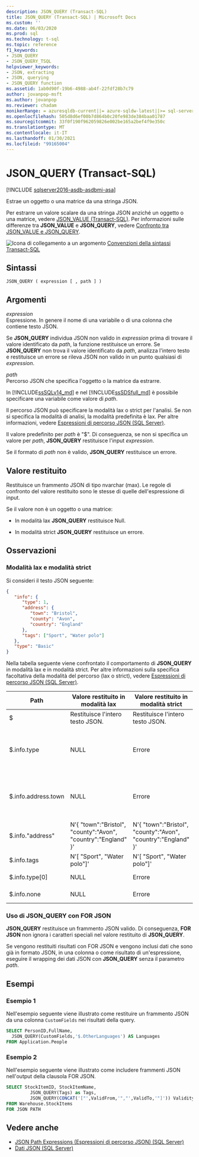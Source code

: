 ```yaml
---
description: JSON_QUERY (Transact-SQL)
title: JSON_QUERY (Transact-SQL) | Microsoft Docs
ms.custom: ''
ms.date: 06/03/2020
ms.prod: sql
ms.technology: t-sql
ms.topic: reference
f1_keywords:
- JSON_QUERY
- JSON_QUERY_TSQL
helpviewer_keywords:
- JSON, extracting
- JSON, querying
- JSON_QUERY function
ms.assetid: 1ab0d90f-19b6-4988-ab4f-22fdf28b7c79
author: jovanpop-msft
ms.author: jovanpop
ms.reviewer: chadam
monikerRange: = azuresqldb-current||= azure-sqldw-latest||>= sql-server-2016||>= sql-server-linux-2017
ms.openlocfilehash: 505d8d6ef00b7d864b0c20fe983de384baa01787
ms.sourcegitcommit: 33f0f190f962059826e002be165a2bef4f9e350c
ms.translationtype: MT
ms.contentlocale: it-IT
ms.lasthandoff: 01/30/2021
ms.locfileid: "99165004"
---
```

# <a name="json_query-transact-sql"></a>JSON_QUERY (Transact-SQL)

[!INCLUDE [sqlserver2016-asdb-asdbmi-asa](../../includes/applies-to-version/sqlserver2016-asdb-asdbmi-asa.md)]

 Estrae un oggetto o una matrice da una stringa JSON.  
  
 Per estrarre un valore scalare da una stringa JSON anziché un oggetto o una matrice, vedere [JSON_VALUE &#40;Transact-SQL&#41;](../../t-sql/functions/json-value-transact-sql.md). Per informazioni sulle differenze tra **JSON_VALUE** e **JSON_QUERY**, vedere [Confronto tra JSON_VALUE e JSON_QUERY](../../relational-databases/json/validate-query-and-change-json-data-with-built-in-functions-sql-server.md#JSONCompare).  
  
 ![Icona di collegamento a un argomento](../../database-engine/configure-windows/media/topic-link.gif "Icona di collegamento a un argomento") [Convenzioni della sintassi Transact-SQL](../../t-sql/language-elements/transact-sql-syntax-conventions-transact-sql.md)  
  
## <a name="syntax"></a>Sintassi  
  
```syntaxsql
JSON_QUERY ( expression [ , path ] )  
```  
  
## <a name="arguments"></a>Argomenti

 *expression*  
 Espressione. In genere il nome di una variabile o di una colonna che contiene testo JSON.  
  
 Se **JSON_QUERY** individua JSON non valido in *expression* prima di trovare il valore identificato da *path*, la funzione restituisce un errore. Se **JSON_QUERY** non trova il valore identificato da *path*, analizza l'intero testo e restituisce un errore se rileva JSON non valido in un punto qualsiasi di *expression*.  
  
 *path*  
 Percorso JSON che specifica l'oggetto o la matrice da estrarre.

In [!INCLUDE[ssSQLv14_md](../../includes/sssqlv14-md.md)] e nel [!INCLUDE[ssSDSfull_md](../../includes/sssdsfull-md.md)] è possibile specificare una variabile come valore di *path*.

Il percorso JSON può specificare la modalità lax o strict per l'analisi. Se non si specifica la modalità di analisi, la modalità predefinita è lax. Per altre informazioni, vedere [Espressioni di percorso JSON &#40;SQL Server&#41;](../../relational-databases/json/json-path-expressions-sql-server.md).  

Il valore predefinito per *path* è "$". Di conseguenza, se non si specifica un valore per *path*, **JSON_QUERY** restituisce l'input *expression*.

Se il formato di *path* non è valido, **JSON_QUERY** restituisce un errore.  
  
## <a name="return-value"></a>Valore restituito

 Restituisce un frammento JSON di tipo nvarchar (max). Le regole di confronto del valore restituito sono le stesse di quelle dell'espressione di input.  
  
 Se il valore non è un oggetto o una matrice:  
  
- In modalità lax **JSON_QUERY** restituisce Null.  
  
- In modalità strict **JSON_QUERY** restituisce un errore.  
  
## <a name="remarks"></a>Osservazioni  

### <a name="lax-mode-and-strict-mode"></a>Modalità lax e modalità strict

 Si consideri il testo JSON seguente:  
  
```json  
{
   "info": {
      "type": 1,
      "address": {
         "town": "Bristol",
         "county": "Avon",
         "country": "England"
      },
      "tags": ["Sport", "Water polo"]
   },
   "type": "Basic"
} 
```  
  
 Nella tabella seguente viene confrontato il comportamento di **JSON_QUERY** in modalità lax e in modalità strict. Per altre informazioni sulla specifica facoltativa della modalità del percorso (lax o strict), vedere [Espressioni di percorso JSON &#40;SQL Server&#41;](../../relational-databases/json/json-path-expressions-sql-server.md).  
  
|Path|Valore restituito in modalità lax|Valore restituito in modalità strict|Altre informazioni|  
|----------|------------------------------|---------------------------------|---------------|  
|$|Restituisce l'intero testo JSON.|Restituisce l'intero testo JSON.|N/a|  
|$.info.type|NULL|Errore|Non è un oggetto o una matrice.<br /><br /> Usare **JSON_VALUE**.|  
|$.info.address.town|NULL|Errore|Non è un oggetto o una matrice.<br /><br /> Usare **JSON_VALUE**.|  
|$.info."address"|N'{ "town":"Bristol", "county":"Avon", "country":"England" }'|N'{ "town":"Bristol", "county":"Avon", "country":"England" }'|N/a|  
|$.info.tags|N'[ "Sport", "Water polo"]'|N'[ "Sport", "Water polo"]'|N/a|  
|$.info.type[0]|NULL|Errore|Non è una matrice.|  
|$.info.none|NULL|Errore|La proprietà non esiste.|  

### <a name="using-json_query-with-for-json"></a>Uso di JSON_QUERY con FOR JSON

**JSON_QUERY** restituisce un frammento JSON valido. Di conseguenza, **FOR JSON** non ignora i caratteri speciali nel valore restituito di **JSON_QUERY**.

Se vengono restituiti risultati con FOR JSON e vengono inclusi dati che sono già in formato JSON, in una colonna o come risultato di un'espressione, eseguire il wrapping dei dati JSON con **JSON_QUERY** senza il parametro *path*.

## <a name="examples"></a>Esempi  
  
### <a name="example-1"></a>Esempio 1

 Nell'esempio seguente viene illustrato come restituire un frammento JSON da una colonna `CustomFields` nei risultati della query.  
  
```sql  
SELECT PersonID,FullName,
  JSON_QUERY(CustomFields,'$.OtherLanguages') AS Languages
FROM Application.People
```  
  
### <a name="example-2"></a>Esempio 2

Nell'esempio seguente viene illustrato come includere frammenti JSON nell'output della clausola FOR JSON.  
  
```sql  
SELECT StockItemID, StockItemName,
         JSON_QUERY(Tags) as Tags,
         JSON_QUERY(CONCAT('["',ValidFrom,'","',ValidTo,'"]')) ValidityPeriod
FROM Warehouse.StockItems
FOR JSON PATH
```  
  
## <a name="see-also"></a>Vedere anche

- [JSON Path Expressions (Espressioni di percorso JSON) &#40;SQL Server&#41;](../../relational-databases/json/json-path-expressions-sql-server.md)   
- [Dati JSON &#40;SQL Server&#41;](../../relational-databases/json/json-data-sql-server.md)  
